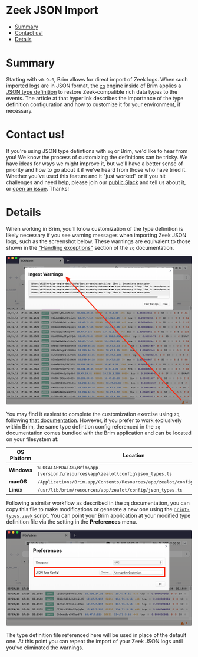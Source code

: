 # Zeek JSON Import

- [Summary](#summary)
- [Contact us!](#contact-us)
- [Details](#details)

# Summary

Starting with `v0.9.0`, Brim allows for direct import of Zeek logs. When such
imported logs are in JSON format, the [`zq`](https://github.com/brimdata/zq)
engine inside of Brim applies a
[JSON type definition](https://github.com/brimdata/zq/tree/master/zeek/README.md)
to restore Zeek-compatible rich data types to the events. The article at that
hyperlink describes the importance of the type definition configuration and
how to customize it for your environment, if necessary.

# Contact us!

If you're using JSON type defintions with `zq` or Brim, we'd like to hear from
you! We know the process of customizing the definitions can be tricky. We have
ideas for ways we might improve it, but we'll have a better sense of priority
and how to go about it if we've heard from those who have tried it. Whether
you've used this feature and it "just worked" or if you hit challenges and need
help, please join our
[public Slack](https://www.brimsecurity.com/join-slack/)
and tell us about it, or
[open an issue](https://github.com/brimdata/brim/wiki/Troubleshooting#opening-an-issue). Thanks!

# Details

When working in Brim, you'll know customization of the type definition is
likely necessary if you see warning messages when importing Zeek JSON logs,
such as the screenshot below. These warnings are equivalent to those shown in
the ["Handling exceptions"](https://github.com/brimdata/zq/tree/master/zeek#handling-exceptions)
section of the `zq` documentation.

![JSON Import Errors](media/JSON-import-errors.png)

You may find it easiest to complete the customization exercise using `zq`,
following
[that documentation](https://github.com/brimdata/zq/tree/master/zeek/README.md).
However, if you prefer to work exclusively within Brim, the same type defintion
config referenced in the `zq` documentation comes bundled with the Brim
application and can be located on your filesystem at:

|**OS Platform**|**Location**|
|---------------|------------|
| **Windows**   | `%LOCALAPPDATA%\Brim\app-[version]\resources\app\zealot\config\json_types.ts` |
| **macOS**     | `/Applications/Brim.app/Contents/Resources/app/zealot/config/json_types.ts` |
| **Linux**     | `/usr/lib/brim/resources/app/zealot/config/json_types.ts` |

Following a similar workflow as described in the `zq` documentation, you can
copy this file to make modifications or generate a new one using the
[`print-types.zeek`](https://github.com/brimdata/zeek/blob/master/brim/print-types.zeek)
script. You can point your Brim application at your modified type definition
file via the setting in the **Preferences** menu.

![Preferences JSON Type Config](media/Preferences-JSON-Type-Config.png)

The type definition file referenced here will be used in place of the default
one. At this point you can repeat the import of your Zeek JSON logs until
you've eliminated the warnings.
